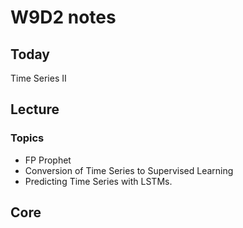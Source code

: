 # W9D2 notes

## Today

Time Series II

## Lecture

### Topics

- FP Prophet
- Conversion of Time Series to Supervised Learning
- Predicting Time Series with LSTMs.

## Core
